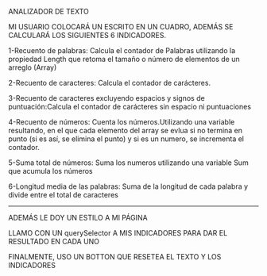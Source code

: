 ANALIZADOR DE TEXTO

MI USUARIO COLOCARÁ UN ESCRITO EN UN CUADRO, ADEMÁS SE CALCULARÁ LOS SIGUIENTES 6 INDICADORES.


1-Recuento de palabras: Calcula el contador de Palabras utilizando la propiedad Length que retoma el tamaño o número de elementos de un arreglo (Array)

2-Recuento de caracteres: Calcula el contador de carácteres. 

3-Recuento de caracteres excluyendo espacios y signos de puntuación:Calcula el contador de carácteres sin espacio ni puntuaciones

4-Recuento de números: Cuenta los números.Utilizando una variable resultando, en el que cada elemento del array se evlua si no termina en punto (si es así, se elimina el punto) y si es un numero, se incrementa el contador.

5-Suma total de números: Suma los numeros utilizando una variable Sum que acumula los números

6-Longitud media de las palabras: Suma de la longitud de cada palabra y divide entre el total de caracteres

----------------
 
ADEMÁS LE DOY UN ESTILO A MI PÁGINA 

LLAMO CON UN querySelector A MIS INDICADORES PARA DAR EL RESULTADO EN CADA UNO

FINALMENTE, USO UN BOTTON QUE RESETEA EL TEXTO Y LOS INDICADORES